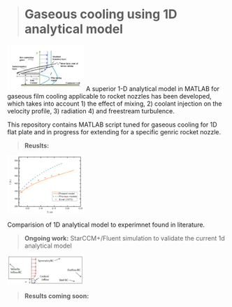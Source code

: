 ># Gaseous cooling using 1D analytical model 
<img src="cooling.PNG" width="35%" />
A superior 1-D analytical model in MATLAB for  gaseous film cooling applicable to rocket nozzles has been developed, which takes into account
1) the effect of mixing,
2) coolant injection on the velocity profile,
3) radiation 
4) and freestream turbulence.


This repository contains MATLAB script tuned for gaseous cooling for 1D flat plate and in progress for extending for a specific genric rocket nozzle.

>**Reuslts:**
<img src="comp.PNG" width="35%" />

Comparision of 1D analytical model to experimnet found in literature.

>**Ongoing work:**
StarCCM+/Fluent simulation to validate the current 1d analytical model
<img src="fluent.PNG" width="35%" />

>**Results coming soon:**


